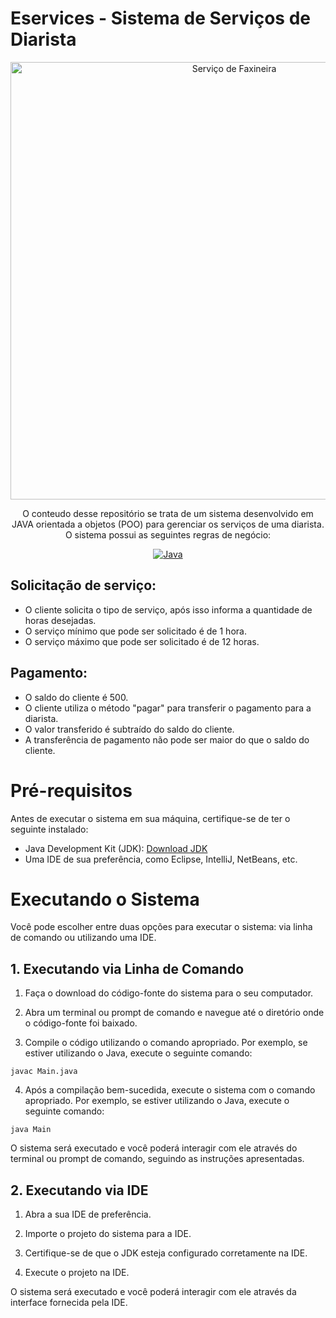 # Eservices - Sistema de Serviços de Diarista </br>



<div align='center'>
  
<img src="https://ichef.bbci.co.uk/news/640/cpsprodpb/11A34/production/_111344227_gettyimages-870219332.jpg" alt="Serviço de Faxineira" title="Serviço de Faxineira" style="width: 700px; height: auto;" /></br>





O conteudo desse repositório se trata de um sistema desenvolvido em JAVA orientada a objetos (POO) para gerenciar os serviços de uma diarista. O sistema possui as seguintes regras de negócio:

[![Java](https://img.icons8.com/color/88/000000/java-coffee-cup-logo.png "JAVA")](#)

</div>

## Solicitação de serviço: 
- O cliente solicita o tipo de serviço, após isso informa a quantidade de horas desejadas.
- O serviço mínimo que pode ser solicitado é de 1 hora.
- O serviço máximo que pode ser solicitado é de 12 horas.

## Pagamento:
- O saldo do cliente é 500.
- O cliente utiliza o método "pagar" para transferir o pagamento para a diarista.
- O valor transferido é subtraído do saldo do cliente.
- A transferência de pagamento não pode ser maior do que o saldo do cliente.

# Pré-requisitos

Antes de executar o sistema em sua máquina, certifique-se de ter o seguinte instalado:

- Java Development Kit (JDK): [Download JDK](https://www.oracle.com/java/technologies/downloads/#java11)
- Uma IDE de sua preferência, como Eclipse, IntelliJ, NetBeans, etc.
# Executando o Sistema
Você pode escolher entre duas opções para executar o sistema: via linha de comando ou utilizando uma IDE.

## 1. Executando via Linha de Comando


1. Faça o download do código-fonte do sistema para o seu computador.

2. Abra um terminal ou prompt de comando e navegue até o diretório onde o código-fonte foi baixado.

3. Compile o código utilizando o comando apropriado. Por exemplo, se estiver utilizando o Java, execute o seguinte comando:

```
javac Main.java
```
4. Após a compilação bem-sucedida, execute o sistema com o comando apropriado. Por exemplo, se estiver utilizando o Java, execute o seguinte comando:

```
java Main
```
O sistema será executado e você poderá interagir com ele através do terminal ou prompt de comando, seguindo as instruções apresentadas.

## 2. Executando via IDE


1. Abra a sua IDE de preferência.

2. Importe o projeto do sistema para a IDE.

3. Certifique-se de que o JDK esteja configurado corretamente na IDE.

3. Execute o projeto na IDE.

O sistema será executado e você poderá interagir com ele através da interface fornecida pela IDE.



